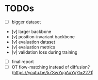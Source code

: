 # TODOs

 - [ ] bigger dataset
 - [v] larger backbone
 - [v] position-invariant backbone
 - [v] evaluation dataset
 - [v] evaluation metrics
 - [v] validation loss during training
 - [ ] final report
 - [ ] OT flow-matching instead of diffusion? (https://youtu.be/5ZSwYogAxYg?t=2271)
